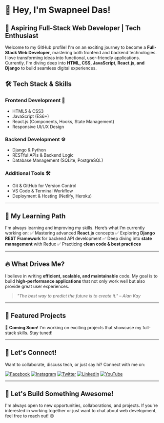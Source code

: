 # 👋 Hey, I'm Swapneel Das!
## 🚀 Aspiring Full-Stack Web Developer | Tech Enthusiast

Welcome to my GitHub profile! I'm on an exciting journey to become a **Full-Stack Web Developer**, mastering both frontend and backend technologies. I love transforming ideas into functional, user-friendly applications. Currently, I'm diving deep into **HTML, CSS, JavaScript, React.js, and Django** to build seamless digital experiences.



## 🛠️ Tech Stack & Skills

### **Frontend Development** 🎨
- HTML5 & CSS3
- JavaScript (ES6+)
- React.js (Components, Hooks, State Management)
- Responsive UI/UX Design

### **Backend Development** ⚙️
- Django & Python
- RESTful APIs & Backend Logic
- Database Management (SQLite, PostgreSQL)

### **Additional Tools** 🛠️
- Git & GitHub for Version Control
- VS Code & Terminal Workflow
- Deployment & Hosting (Netlify, Heroku)

---

## 🌱 My Learning Path
I'm always learning and improving my skills. Here’s what I’m currently working on:
✅ Mastering advanced **React.js** concepts
✅ Exploring **Django REST Framework** for backend API development
✅ Deep diving into **state management** with Redux
✅ Practicing **clean code & best practices**

---

## 🔥 What Drives Me?
I believe in writing **efficient, scalable, and maintainable** code. My goal is to build **high-performance applications** that not only work well but also provide great user experiences. 

> _"The best way to predict the future is to create it." – Alan Kay_

---

## 📌 Featured Projects
🚧 **Coming Soon!** I’m working on exciting projects that showcase my full-stack skills. Stay tuned! 

---

## 📡 Let's Connect!
Want to collaborate, discuss tech, or just say hi? Connect with me on:

[![Facebook](https://img.shields.io/badge/Facebook-%231877F2.svg?style=for-the-badge&logo=facebook&logoColor=white)](https://www.facebook.com/swapneeldas.account)
[![Instagram](https://img.shields.io/badge/Instagram-%23E4405F.svg?style=for-the-badge&logo=instagram&logoColor=white)](https://www.instagram.com/swapneel_das)
[![Twitter](https://img.shields.io/badge/Twitter-%231DA1F2.svg?style=for-the-badge&logo=twitter&logoColor=white)](https://twitter.com/swapneel_das__)
[![LinkedIn](https://img.shields.io/badge/LinkedIn-%230A66C2.svg?style=for-the-badge&logo=linkedin&logoColor=white)](https://www.linkedin.com/in/swapneel_das)
[![YouTube](https://img.shields.io/badge/YouTube-%23FF0000.svg?style=for-the-badge&logo=youtube&logoColor=white)](https://www.youtube.com/c/swapneeldasofficial)

---

## 🚀 Let's Build Something Awesome!
I'm always open to new opportunities, collaborations, and projects. If you're interested in working together or just want to chat about web development, feel free to reach out! 😊
```

